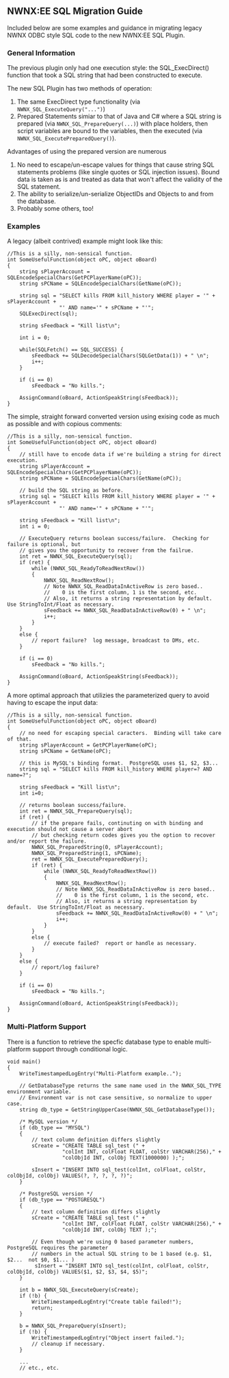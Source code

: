 ## NWNX:EE SQL Migration Guide

Included below are some examples and guidance in migrating legacy NWNX ODBC style SQL code to the new NWNX:EE SQL Plugin.

### General Information

The previous plugin only had one execution style:  the SQL_ExecDirect() function that took a SQL string that had been constructed to execute.

The new SQL Plugin has two methods of operation:

1.  The same ExecDirect type functionality (via ``NWNX_SQL_ExecuteQuery("...")``)
1.  Prepared Statements simiar to that of Java and C# where a SQL string is prepared (via ``NWNX_SQL_PrepareQuery(...)``) with place holders, then script variables are bound to the variables, then the executed (via ``NWNX_SQL_ExecutePreparedQuery()``).

Advantages of using the prepared version are numerous

1.  No need to escape/un-escape values for things that cause string SQL statements problems (like single quotes or SQL injection issues).  Bound data is taken as is and treated as data that won't affect the validity of the SQL statement.
1. The ability to serialize/un-serialize ObjectIDs and Objects to and from the database.
1.  Probably some others, too!

### Examples

A legacy (albeit contrived) example might look like this:

```
//This is a silly, non-sensical function.
int SomeUsefulFunction(object oPC, object oBoard)
{
    string sPlayerAccount = SQLEncodeSpecialChars(GetPCPlayerName(oPC));
    string sPCName = SQLEncodeSpecialChars(GetName(oPC));

    string sql = "SELECT kills FROM kill_history WHERE player = '" + sPlayerAccount + 
                 "' AND name='" + sPCName + "'";
    SQLExecDirect(sql);

    string sFeedback = "Kill list\n";
    
    int i = 0;
    
    while(SQLFetch() == SQL_SUCCESS) {
        sFeedback += SQLDecodeSpecialChars(SQLGetData(1)) + " \n";
        i++;
    }
 
    if (i == 0) 
        sFeedback = "No kills.";
     
    AssignCommand(oBoard, ActionSpeakString(sFeedback));
}

```

The simple, straight forward converted version using exising code as much as possible and with copious comments:

```
//This is a silly, non-sensical function.
int SomeUsefulFunction(object oPC, object oBoard)
{
    // still have to encode data if we're building a string for direct execution.
    string sPlayerAccount = SQLEncodeSpecialChars(GetPCPlayerName(oPC));
    string sPCName = SQLEncodeSpecialChars(GetName(oPC));

    // build the SQL string as before.
    string sql = "SELECT kills FROM kill_history WHERE player = '" + sPlayerAccount + 
                 "' AND name='" + sPCName + "'";

    string sFeedback = "Kill list\n";
    int i = 0;
    
    // ExecuteQuery returns boolean success/failure.  Checking for failure is optional, but 
    // gives you the opportunity to recover from the failrue.
    int ret = NWNX_SQL_ExecuteQuery(sql);
    if (ret) {
        while (NWNX_SQL_ReadyToReadNextRow())
        {
            NWNX_SQL_ReadNextRow();
            // Note NWNX_SQL_ReadDataInActiveRow is zero based..  
            //    0 is the first column, 1 is the second, etc.
            // Also, it returns a string representation by default.  Use StringToInt/Float as necessary.
            sFeedback += NWNX_SQL_ReadDataInActiveRow(0) + " \n";
            i++;
        }
    }
    else {
        // report failure?  log message, broadcast to DMs, etc.
    }

    if (i == 0) 
        sFeedback = "No kills.";

    AssignCommand(oBoard, ActionSpeakString(sFeedback));
}
```

A more optimal approach that utilizies the parameterized query to avoid having to escape the input data:

```
//This is a silly, non-sensical function.
int SomeUsefulFunction(object oPC, object oBoard)
{
    // no need for escaping special caracters.  Binding will take care of that.
    string sPlayerAccount = GetPCPlayerName(oPC);
    string sPCName = GetName(oPC);

    // this is MySQL's binding format.  PostgreSQL uses $1, $2, $3...
    string sql = "SELECT kills FROM kill_history WHERE player=? AND name=?";

    string sFeedback = "Kill list\n";
    int i=0;
    
    // returns boolean success/failure.
    int ret = NWNX_SQL_PrepareQuery(sql);
    if (ret) {
        // if the prepare fails, continuting on with binding and execution should not cause a server abort
        // but checking return codes gives you the option to recover and/or report the failure.
        NWNX_SQL_PreparedString(0, sPlayerAccount);
        NWNX_SQL_PreparedString(1, sPCName);
        ret = NWNX_SQL_ExecutePreparedQuery();
        if (ret) {
            while (NWNX_SQL_ReadyToReadNextRow())
            {
                NWNX_SQL_ReadNextRow();
                // Note NWNX_SQL_ReadDataInActiveRow is zero based..  
                //    0 is the first column, 1 is the second, etc.
                // Also, it returns a string representation by default.  Use StringToInt/Float as necessary.
                sFeedback += NWNX_SQL_ReadDataInActiveRow(0) + " \n";
                i++;
            }
        }
        else {
            // execute failed?  report or handle as necessary.
        }
    }
    else {
        // report/log failure?
    }

    if (i == 0) 
        sFeedback = "No kills.";

    AssignCommand(oBoard, ActionSpeakString(sFeedback));
}

```

### Multi-Platform Support

There is a function to retrieve the specfic database type to enable multi-platform support through conditional logic.

```
void main()
{
    WriteTimestampedLogEntry("Multi-Platform example..");

    // GetDatabaseType returns the same name used in the NWNX_SQL_TYPE environment variable.
    // Environment var is not case sensitive, so normalize to upper case.
    string db_type = GetStringUpperCase(NWNX_SQL_GetDatabaseType());

    /* MySQL version */
    if (db_type == "MYSQL")
    {
        // text column definition differs slightly
        sCreate = "CREATE TABLE sql_test (" +
                  "colInt INT, colFloat FLOAT, colStr VARCHAR(256)," +
                  "colObjId INT, colObj TEXT(1000000) );";

        sInsert = "INSERT INTO sql_test(colInt, colFloat, colStr, colObjId, colObj) VALUES(?, ?, ?, ?, ?)";
    }

    /* PostgreSQL version */
    if (db_type == "POSTGRESQL")
    {
        // text column definition differs slightly
        sCreate = "CREATE TABLE sql_test (" +
                  "colInt INT, colFloat FLOAT, colStr VARCHAR(256)," +
                  "colObjId INT, colObj TEXT );";

        // Even though we're using 0 based parameter numbers, PostgreSQL requires the parameter
        // numbers in the actual SQL string to be 1 based (e.g. $1, $2...  not $0, $1... )
         sInsert = "INSERT INTO sql_test(colInt, colFloat, colStr, colObjId, colObj) VALUES($1, $2, $3, $4, $5)";
    }

    int b = NWNX_SQL_ExecuteQuery(sCreate);
    if (!b) {
        WriteTimestampedLogEntry("Create table failed!");
        return;
    }
    
    b = NWNX_SQL_PrepareQuery(sInsert);
    if (!b) {
        WriteTimestampedLogEntry("Object insert failed.");
        // cleanup if necessary.
    }
    
    ...
    // etc., etc.
    

```